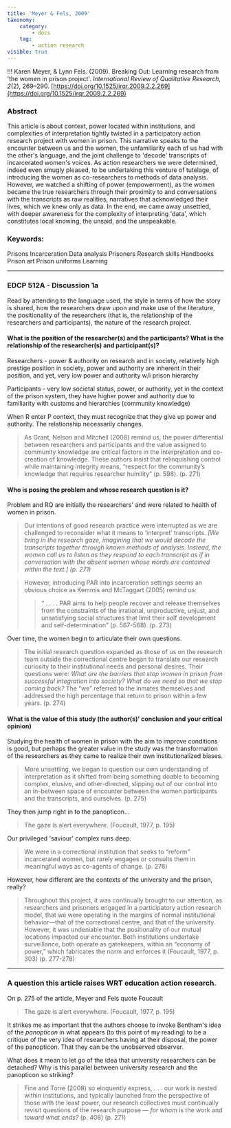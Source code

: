 ```yaml
---
title: 'Meyer & Fels, 2009'
taxonomy:
    category:
        - docs
    tag:
        - action research
visible: true
---
```


!!! Karen Meyer, & Lynn Fels. (2009). Breaking Out: Learning research from 'the women in prison project'. *International Review of Qualitative Research, 2*(2), 269–290. [https://doi.org/10.1525/irqr.2009.2.2.269](https://doi.org/10.1525/irqr.2009.2.2.269)


### Abstract

This article is about context, power located within institutions, and complexities of interpretation tightly twisted in a participatory action research project with women in prison. This narrative speaks to the encounter between us and the women, the unfamiliarity each of us had with the other's language, and the joint challenge to 'decode' transcripts of incarcerated women's voices. As action researchers we were determined, indeed even smugly pleased, to be undertaking this venture of tutelage, of introducing the women as co-researchers to methods of data analysis. However, we watched a shifting of power (empowerment), as the women became the true researchers through their proximity to and conversations with the transcripts as raw realities, narratives that acknowledged their lives, which we knew only as data. In the end, we came away unsettled, with deeper awareness for the complexity of interpreting 'data', which constitutes local knowing, the unsaid, and the unspeakable.

### Keywords:
Prisons
Incarceration
Data analysis
Prisoners
Research skills
Handbooks
Prison art
Prison uniforms
Learning

---

### EDCP 512A - Discussion 1a

Read by attending to the language used, the style in terms of how the story is shared, how the researchers draw upon and make use of the literature, the positionality of the researchers (that is, the relationship of the researchers and participants), the nature of the research project.

####  What is the position of the researcher(s) and the participants? What is the relationship of the researcher(s) and participant(s)?

Researchers - power & authority on research and in society, relatively high prestige position in society, power and authority are inherent in their position, and yet, very low power and authority w/i prison hierarchy

Participants - very low societal status, power, or authority, yet in the context of the prison system, they have higher power and authority due to familiarity with customs and hierarchies (community knowledge)

When R enter P context, they must recognize that they give up power and authority. The relationship necessarily changes.

> As Grant, Nelson and Mitchell (2008) remind us, the power differential between researchers and participants and the value assigned to community knowledge are critical factors in the interpretation and co-creation of knowledge. These authors insist that relinquishing control while maintaining integrity means, “respect for the community’s knowledge that requires researcher humility” (p. 598). (p. 271)

#### Who is posing the problem and whose research question is it?

Problem and RQ are initially the researchers' and were related to health of women in prison.

> Our intentions of good research practice were interrupted as we are challenged to reconsider what it means to ‘interpret’ transcripts. *[We bring in the research gaze, imagining that we would decode the transcripts together through known methods of analysis. Instead, the women call us to listen as they respond to each transcript as if in conversation with the absent women whose words are contained within the text.] (p. 271)*

> However, introducing PAR into incarceration settings seems an obvious choice as Kemmis and McTaggart (2005) remind us:
>>“ . . . . PAR aims to help people recover and release themselves from the constraints of the irrational, unproductive, unjust, and unsatisfying social structures that limit their self development and self-determination” (p. 567-568). (p. 273)

Over time, the women begin to articulate their own questions.

> The initial research question expanded as those of us on the research team outside the correctional centre began to translate our research curiosity to their institutional needs and personal desires. Their questions were: *What are the barriers that stop women in prison from successful integration into society? What do we need so that we stop coming back?* The “we” referred to the inmates themselves and addressed the high percentage that return to prison within a few years. (p. 274)


#### What is the value of this study (the author(s)’ conclusion and your critical opinion)

Studying the health of women in prison with the aim to improve conditions is good, but perhaps the greater value in the study was the transformation of the researchers as they came to realize their own institutionalized biases.

> More unsettling, we began to question our own understanding of interpretation as it shifted from being something doable to becoming complex, elusive, and other-directed, slipping out of our control into an in-between space of encounter between the women participants and the transcripts, and ourselves. (p. 275)

They then jump right in to the panopticon...

> The gaze is alert everywhere. (Foucault, 1977, p. 195)

Our privileged 'saviour' complex runs deep.

> We were in a correctional institution that seeks to “reform” incarcerated women, but rarely engages or consults them in meaningful ways as co-agents of change. (p. 276)

However, how different are the contexts of the university and the prison, really?

> Throughout this project, it was continually brought to our attention, as researchers and prisoners engaged in a participatory action research model, that we were operating in the margins of normal institutional behavior—that of the correctional centre, and that of the university. However, it was undeniable that the positionality of our mutual locations impacted our encounter. Both institutions undertake surveillance, both operate as gatekeepers, within an “economy of power,” which fabricates the norm and enforces it (Foucault, 1977, p. 303) (p. 277-278)


---

### A question this article raises WRT education action research.

On p. 275 of the article, Meyer and Fels quote Foucault

> The gaze is alert everywhere. (Foucault, 1977, p. 195)

It strikes me as important that the authors choose to invoke Bentham's idea of the *panopticon* in what appears (to this point of my reading) to be a critique of the very idea of researchers having at their disposal, the power of the panopticon. That they can be the unobserved observer.

What does it mean to let go of the idea that university researchers can be detached? Why is this parallel between university research and the panopticon so striking?

> Fine and Torre (2008) so eloquently express,
> . . . our work is nested within institutions, and typically launched from the perspective of those with the least power, our research collectives must continually revisit questions of the research purpose — *for whom* is the work and *toward what ends?* (p. 408) (p. 271)
